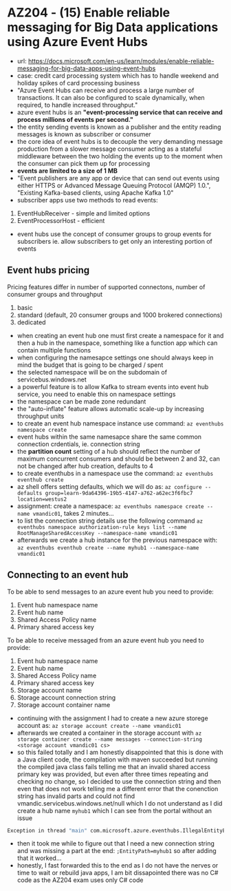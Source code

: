 # AZ204 - (15) Enable reliable messaging for Big Data applications using Azure Event Hubs

- url: <https://docs.microsoft.com/en-us/learn/modules/enable-reliable-messaging-for-big-data-apps-using-event-hubs>
- case: credit card processing system which has to handle weekend and holiday spikes of card processing business
- "Azure Event Hubs can receive and process a large number of transactions. It can also be configured to scale dynamically, when required, to handle increased throughput."
- azure event hubs is an **"event-processing service that can receive and process millions of events per second."**
- the entity sending events is known as a publisher and the entity reading messages is known as subscriber or consumer
- the core idea of event hubs is to decouple the very demanding message production from a slower message consumer acting as a stateful middleware between the two holding the events up to the moment when the consumer can pick them up for processing
- **events are limited to a size of 1 MB**
- "Event publishers are any app or device that can send out events using either HTTPS or Advanced Message Queuing Protocol (AMQP) 1.0.", "Existing Kafka-based clients, using Apache Kafka 1.0"
- subscriber apps use two methods to read events:

1. EventHubReceiver - simple and limited options
2. EventProcessorHost - efficient

- event hubs use the concept of consumer groups to group events for subscribers ie. allow subscribers to get only an interesting portion of events

## Event hubs pricing

Pricing features differ in number of supported connectons, number of consumer groups and throughput

1. basic
2. standard (default, 20 consumer groups and 1000 brokered connections)
3. dedicated

- when creating an event hub one must first create a namespace for it and then a hub in the namespace, something like a function app which can contain multiple functions
- when configuring the namesapce settings one should always keep in mind the budget that is going to be charged / spent
- the selected namespace will be on the subdomain of servicebus.windows.net
- a powerful feature is to allow Kafka to stream events into event hub service, you need to enable this on namespace settings
- the namespace can be made zone redundant
- the "auto-inflate" feature allows automatic scale-up by increasing throughput units
- to create an event hub namespace instance use command: `az eventhubs namespace create`
- event hubs within the same namesapce share the same common connection crdentials, ie. connection string
- the **partition count** setting of a hub should reflect the number of maximum concurrent consumers and should be between 2 and 32, can not be changed after hub creation, defaults to 4
- to create eventhubs in a namespace use the command: `az eventhubs eventhub create`
- az shell offers setting defaults, which we will do as: `az configure --defaults group=learn-9da64396-19b5-4147-a762-a62ec3f6fbc7 location=westus2`
- assignment: create a namespace: `az eventhubs namespace create --name vmandic01`, takes 2 minutes...
- to list the connection string details use the following command `az eventhubs namespace authorization-rule keys list --name RootManageSharedAccessKey --namespace-name vmandic01`
- afterwards we create a hub instance for the previous namespace with: `az eventhubs eventhub create --name myhub1 --namespace-name vmandic01`
  
## Connecting to an event hub

To be able to send messages to an azure event hub you need to provide:

1. Event hub namespace name
2. Event hub name
3. Shared Access Policy name
4. Primary shared access key

To be able to receive messaged from an azure event hub you need to provide:

1. Event hub namespace name
2. Event hub name
3. Shared Access Policy name
4. Primary shared access key
5. Storage account name
6. Storage account connection string
7. Storage account container name

- continuing with the assignment I had to create a new azure storege account as: `az storage account create --name vmandic01`
- afterwards we created a container in the storage account with `az storage container create --name messages --connection-string <storage account vmandic01 cs>`
- so this failed totally and I am honestly disappointed that this is done with a Java client code, the compilation with maven succeeded but running the compiled java class fails telling me that an invalid shared access primary key was provided, but even after three times repeating and checking no change, so I decided to use the connection string and then even that does not work telling me a different error that the conenction string has invalid parts and could not find vmandic.servicebus.windows.net/null which I do not understand as I did create a hub name `myhub1` which I can see from the portal without an issue

```bash
Exception in thread "main" com.microsoft.azure.eventhubs.IllegalEntityException: The messaging entity 'sb://vmandic01.servicebus.windows.net/null' could not be found. To know more visit https://aka.ms/sbResourceMgrExceptions.  TrackingId:8a8289ed-4268-427e-9bd7-5b68713eca6d_G12, SystemTracker:vmandic01.servicebus.windows.net:null, Timestamp:2021-04-08T20:26:32, errorContext[NS: vmandic01.servicebus.windows.net]
```

- then it took me while to figure out that I need a new connection string and was missing a part at the end: `;EntityPath=myhub1` so after adding that it worked...
- honestly, I fast forwarded this to the end as I do not have the nerves or time to wait or rebuild java apps, I am bit dissapointed there was no C# code as the AZ204 exam uses only C# code
